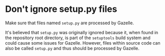 # Don't ignore setup.py files

Make sure that files named `setup.py` are processed by Gazelle.

It's believed that `setup.py` was originally ignored because it, when found
in the repository root directory, is part of the `setuptools` build system
and could cause some issues for Gazelle. However, files within source code can
also be called `setup.py` and thus should be processed by Gazelle.
